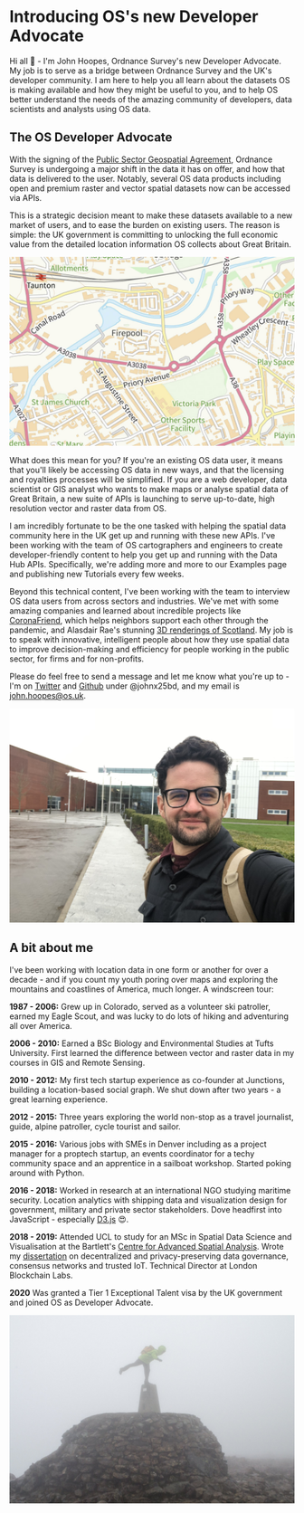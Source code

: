# Introducing OS's new Developer Advocate

Hi all 👋 - I'm John Hoopes, Ordnance Survey's new Developer Advocate. My job is to serve as a bridge between Ordnance Survey and the UK's developer community. I am here to help you all learn about the datasets OS is making available and how they might be useful to you, and to help OS better understand the needs of the amazing community of developers, data scientists and analysts using OS data. 

## The OS Developer Advocate

With the signing of the [Public Sector Geospatial Agreement](https://www.gov.uk/government/news/government-announces-new-10-year-public-sector-geospatial-agreement-with-ordnance-survey), Ordnance Survey is undergoing a major shift in the data it has on offer, and how that data is delivered to the user. Notably, several OS data products including open and premium raster and vector spatial datasets now can be accessed via APIs. 

This is a strategic decision meant to make these datasets available to a new market of users, and to ease the burden on existing users. The reason is simple: the UK government is committing to unlocking the full economic value from the detailed location information OS collects about Great Britain. 

![New ways to access OS data](./media/os-features-api.png)

What does this mean for you? If you're an existing OS data user, it means that you'll likely be accessing OS data in new ways, and that the licensing and royalties processes will be simplified. If you are a web developer, data scientist or GIS analyst who wants to make maps or analyse spatial data of Great Britain, a new suite of APIs is launching to serve up-to-date, high resolution vector and raster data from OS.  

I am incredibly fortunate to be the one tasked with helping the spatial data community here in the UK get up and running with these new APIs. I've been working with the team of OS cartographers and engineers to create developer-friendly content to help you get up and running with the Data Hub APIs. Specifically, we're adding more and more to our Examples page and publishing new Tutorials every few weeks. 

Beyond this technical content, I've been working with the team to interview OS data users from across sectors and industries. We've met with some amazing companies and learned about incredible projects like [CoronaFriend](https://www.coronafriend.com/), which helps neighbors support each other through the pandemic, and Alasdair Rae's stunning [3D renderings of Scotland](#). My job is to speak with innovative, intelligent people about how they use spatial data to improve decision-making and efficiency for people working in the public sector, for firms and for non-profits. 

Please do feel free to send a message and let me know what you're up to - I'm on [Twitter](https://twitter.com/johnx25bd) and [Github](https://github.com/johnx25bd/) under @johnx25bd, and my email is john.hoopes@os.uk.

![First day at OSHQ: Exporer House!](./media/first-day.jpeg)

## A bit about me

I've been working with location data in one form or another for over a decade - and if you count my youth poring over maps and exploring the mountains and coastlines of America, much longer. A windscreen tour:

**1987 - 2006:** Grew up in Colorado, served as a volunteer ski patroller, earned my Eagle Scout, and was lucky to do lots of hiking and adventuring all over America.

**2006 - 2010:** Earned a BSc Biology and Environmental Studies at Tufts University. First learned the difference between vector and raster data in my courses in GIS and Remote Sensing.

**2010 - 2012:** My first tech startup experience as co-founder at Junctions, building a location-based social graph. We shut down after two years - a great learning experience.

**2012 - 2015:** Three years exploring the world non-stop as a travel journalist, guide, alpine patroller, cycle tourist and sailor. 

**2015 - 2016:** Various jobs with SMEs in Denver including as a project manager for a proptech startup, an events coordinator for a techy community space and an apprentice in a sailboat workshop. Started poking around with Python.

**2016 - 2018:** Worked in research at an international NGO studying maritime security. Location analytics with shipping data and visualization design for government, military and private sector stakeholders. Dove headfirst into JavaScript - especially [D3.js](https://d3js.org/) 😍.

**2018 - 2019:** Attended UCL to study for an MSc in Spatial Data Science and Visualisation at the Bartlett's [Centre for Advanced Spatial Analysis](https://www.ucl.ac.uk/bartlett/casa/). Wrote my [dissertation](https://github.com/johnx25bd/ucl-dissertation/blob/master/submission/dissertation-print-submission-hoopes.pdf) on decentralized and privacy-preserving data governance, consensus networks and trusted IoT. Technical Director at London Blockchain Labs. 

**2020** Was granted a Tier 1 Exceptional Talent visa by the UK government and joined OS as Developer Advocate. 

![Atop Ben Nevis in 2015](./media/ben-nevis.jpg)